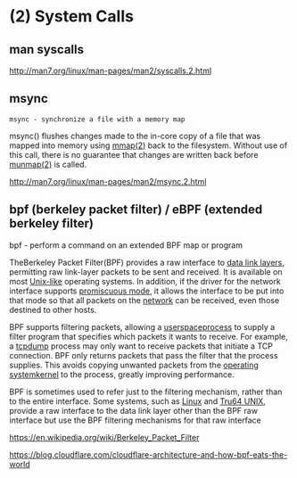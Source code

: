 # (2) System Calls

## man syscalls

http://man7.org/linux/man-pages/man2/syscalls.2.html

## msync

`msync - synchronize a file with a memory map`

msync() flushes changes made to the in-core copy of a file that was mapped into memory using [mmap(2)](http://man7.org/linux/man-pages/man2/mmap.2.html) back to the filesystem. Without use of this call, there is no guarantee that changes are written back before [munmap(2)](http://man7.org/linux/man-pages/man2/munmap.2.html) is called.

http://man7.org/linux/man-pages/man2/msync.2.html

## bpf (berkeley packet filter) / eBPF (extended berkeley filter)

bpf - perform a command on an extended BPF map or program

TheBerkeley Packet Filter(BPF) provides a raw interface to [data link layers](https://en.wikipedia.org/wiki/Data_link_layer), permitting raw link-layer packets to be sent and received. It is available on most [Unix-like](https://en.wikipedia.org/wiki/Unix-like) operating systems. In addition, if the driver for the network interface supports [promiscuous mode](https://en.wikipedia.org/wiki/Promiscuous_mode), it allows the interface to be put into that mode so that all packets on the [network](https://en.wikipedia.org/wiki/Computer_network) can be received, even those destined to other hosts.

BPF supports filtering packets, allowing a [userspace](https://en.wikipedia.org/wiki/Userspace)[process](https://en.wikipedia.org/wiki/Process_(computer_science)) to supply a filter program that specifies which packets it wants to receive. For example, a [tcpdump](https://en.wikipedia.org/wiki/Tcpdump) process may only want to receive packets that initiate a TCP connection. BPF only returns packets that pass the filter that the process supplies. This avoids copying unwanted packets from the [operating system](https://en.wikipedia.org/wiki/Operating_system)[kernel](https://en.wikipedia.org/wiki/Kernel_(computer_science)) to the process, greatly improving performance.

BPF is sometimes used to refer just to the filtering mechanism, rather than to the entire interface. Some systems, such as [Linux](https://en.wikipedia.org/wiki/Linux) and [Tru64 UNIX](https://en.wikipedia.org/wiki/Tru64_UNIX), provide a raw interface to the data link layer other than the BPF raw interface but use the BPF filtering mechanisms for that raw interface

https://en.wikipedia.org/wiki/Berkeley_Packet_Filter

https://blog.cloudflare.com/cloudflare-architecture-and-how-bpf-eats-the-world
